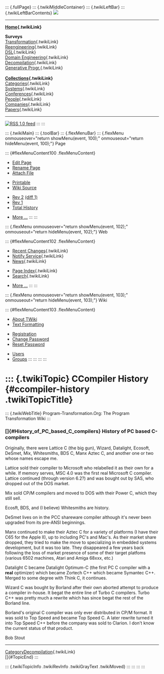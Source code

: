 ::: {.fullPage}
::: {.twikiMiddleContainer}
::: {.twikiLeftBar}
::: {.twikiLeftBarContents}
![](../pub/transformation.gif)

------------------------------------------------------------------------

**[Home](WebHome){.twikiLink}**

**Surveys**\
[Transformation](ProgramTransformation){.twikiLink}\
[Reengineering](ReengineeringWiki){.twikiLink}\
[DSL](DomainSpecificLanguages){.twikiLink}\
[Domain Engineering](DomainEngineering){.twikiLink}\
[Decompilation](DeCompilation){.twikiLink}\
[Generative Progr.](GenerativeProgrammingWiki){.twikiLink}\
\
**[Collections](CategoryCollection){.twikiLink}**\
[Categories](CategoryCategory){.twikiLink}\
[Systems](TransformationSystems){.twikiLink}\
[Conferences](TransformationConferences){.twikiLink}\
[People](TransformationPeople){.twikiLink}\
[Companies](TransformationCompanies){.twikiLink}\
[Papers](CategoryPaper){.twikiLink}

------------------------------------------------------------------------

[![](../pub/rss.gif "RSS 1.0 feed")](WebRss@skin=rss)
:::
:::

::: {.twikiMain}
::: {.toolBar}
::: {.flexMenuBar}
::: {.flexMenu onmouseover="return showMenu(event, 100);" onmouseout="return hideMenu(event, 100);"}
Page

::: {#flexMenuContent100 .flexMenuContent}
-   [Edit
    Page](http://www.program-transformation.org/edit/Transform/CCompilerHistory?t=1536826437)
-   [Rename
    Page](http://www.program-transformation.org/rename/Transform/CCompilerHistory)
-   [Attach
    File](http://www.program-transformation.org/attach/Transform/CCompilerHistory)

<!-- -->

-   [Printable](http://www.program-transformation.org/view/Transform/CCompilerHistory?skin=print.pattern)
-   [Wiki
    Source](http://www.program-transformation.org/view/Transform/CCompilerHistory?skin=text&raw=on&contenttype=text/plain)

<!-- -->

-   [Rev
    2](http://www.program-transformation.org/view/Transform/CCompilerHistory?rev=1.2)
    [(diff 1)](http://www.program-transformation.org/rdiff/Transform/CCompilerHistory?rev1=1.2&rev2=1.1)
-   [Rev
    1](http://www.program-transformation.org/view/Transform/CCompilerHistory?rev=1.1)
-   [Total
    History](http://www.program-transformation.org/rdiff/Transform/CCompilerHistory)

<!-- -->

-   [More
    \...](http://www.program-transformation.org/oops/Transform/CCompilerHistory?template=oopsmore&param1=1.2&param2=1.2)
:::
:::

::: {.flexMenu onmouseover="return showMenu(event, 102);" onmouseout="return hideMenu(event, 102);"}
Web

::: {#flexMenuContent102 .flexMenuContent}
-   [Recent Changes](WebChanges){.twikiLink}
-   [Notify Service](WebNotify){.twikiLink}
-   [News](WebNews){.twikiLink}

<!-- -->

-   [Page Index](WebIndex){.twikiLink}
-   [Search](WebSearch){.twikiLink}

<!-- -->

-   [More
    \...](http://www.program-transformation.org/oops/Transform/CCompilerHistory?template=oopsmore&param1=1.2&param2=1.2)
:::
:::

::: {.flexMenu onmouseover="return showMenu(event, 103);" onmouseout="return hideMenu(event, 103);"}
Wiki

::: {#flexMenuContent103 .flexMenuContent}
-   [About
    TWiki](http://www.program-transformation.org/view/TWiki/WebHome)
-   [Text
    Formatting](http://www.program-transformation.org/view/TWiki/TextFormattingRules)

<!-- -->

-   [Registration](http://www.program-transformation.org/view/TWiki/TWikiRegistration)
-   [Change
    Password](http://www.program-transformation.org/view/TWiki/ChangePassword)
-   [Reset
    Password](http://www.program-transformation.org/view/TWiki/ResetPassword)

<!-- -->

-   [Users](http://www.program-transformation.org/view/Main/TWikiUsers)
-   [Groups](http://www.program-transformation.org/view/Main/TWikiGroups)
:::
:::
:::
:::

::: {.twikiTopic}
CCompiler History {#ccompiler-history .twikiTopicTitle}
=================

::: {.twikiWebTitle}
Program-Transformation.Org: The Program Transformation Wiki
:::

### []{#History_of_PC_based_C_compilers} History of PC based C-compilers

Originally, there were Lattice C (the big gun), Wizard, Datalight,
Ecosoft, DeSmet, Mix, Whitesmiths, BDS C, Manx Aztec C, and another one
or two whose names escape me.

Lattice sold their compiler to Microsoft who relabelled it as their own
for a while. If memory serves, MSC 4.0 was the first real Microsoft C
compiler. Lattice continued (through version 6.2?) and was bought out by
SAS, who dropped out of the DOS market.

Mix sold CP/M compilers and moved to DOS with their Power C, which they
still sell.

Ecosft, BDS, and (I believe) Whitesmiths are history.

DeSmet lives on in the PCC shareware compiler although it\'s never been
upgraded from its pre-ANSI beginnings.

Manx continued to make their Aztec C for a variety of platforms (I have
their C65 for the Apple II), up to including PC\'s and Mac\'s. As their
market share dropped, they tried to make the move to specializing in
embedded systems development, but it was too late. They disappeared a
few years back following the loss of market presence of some of their
target platfoms (various 6502 machines, Atari and Amiga 68xxx, etc.)

Datalight C became Datalight Optimum-C (the first PC C compiler with a
**real** optimizer) which became Zortech C++ which became Symantec C++.
Merged to some degree with Think C, it continues.

Wizard C was bought by Borland after their own aborted attempt to
produce a compiler in-house. It begat the entire line of Turbo C
compilers. Turbo C++ was pretty much a rewrite which has since begat the
rest of the Borland line.

Borland\'s original C compiler was only ever distributed in CP/M format.
It was sold to Top Speed and became Top Speed C. A later rewrite turned
it into Top Speed C++ before the company was sold to Clarion. I don\'t
know the current status of that product.

Bob Stout

------------------------------------------------------------------------

[CategoryDecompilation](CategoryDecompilation){.twikiLink}\
[]{#TopicEnd}
:::

::: {.twikiTopicInfo .twikiRevInfo .twikiGrayText .twikiMoved}
:::
:::
:::
:::
